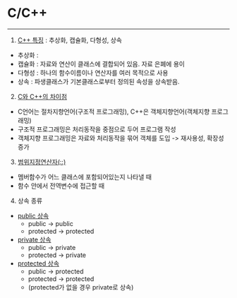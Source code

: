 # C/C++
- - -
1. [C++ 특징](https://blog.naver.com/28june/221237500408) : 추상화, 캡슐화, 다형성, 상속
- 추상화 : 
- 캡슐화 : 자료와 연산이 클래스에 결합되어 있음. 자료 은폐에 용이
- 다형성 : 하나의 함수이름이나 연산자를 여러 목적으로 사용
- 상속 : 파생클래스가 기본클래스로부터 정의된 속성을 상속받음.
2. [C와 C++의 차이점](https://blog.naver.com/28june/221237481230)
- C언어는 절차지향언어(구조적 프로그래밍), C++은 객체지향언어(객체지향 프로그래밍)
- 구조적 프로그래밍은 처리동작을 중점으로 두어 프로그램 작성
- 객체지향 프로그래밍은 자료와 처리동작을 묶어 객체를 도입 -> 재사용성, 확장성 증가
3. [범위지정연산자(::)](https://blog.naver.com/28june/221242938305)
- 멤버함수가 어느 클래스에 포함되어있는지 나타낼 때
- 함수 안에서 전역변수에 접근할 때
4. 상속 종류
- [public 상속](https://blog.naver.com/28june/221275197731)
  - public -> public
  - protected -> protected
- [private 상속](https://blog.naver.com/28june/221275224646)
  - public -> private
  - protected -> private
- [protected 상속](https://blog.naver.com/28june/221275230123)
  - public -> protected
  - protected -> protected
  - (protected가 없을 경우 private로 상속)
